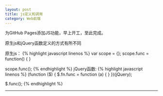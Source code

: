 ```yaml
---
layout: post
title: js定义和调用
category: Web前端
---
```


为GitHub Pages添加JS功能，早上开工，至此完成。

原生js和jQuery函数定义的方式有所不同

原生js：
{% highlight javascript linenos %}
var scope = {};
scope.func = function() {
}

scope.func();
{% endhighlight %}
jQuery函数:
{% highlight javascript linenos %}
(function ($) {
	$.fn.func = function (a) {
	}
})(jQuery);

$.func();
{% endhighlight %}



---

